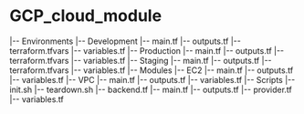 # GCP_cloud_module

|-- Environments
    |-- Development
        |-- main.tf
        |-- outputs.tf
        |-- terraform.tfvars
        |-- variables.tf
    |-- Production
        |-- main.tf
        |-- outputs.tf
        |-- terraform.tfvars
        |-- variables.tf
    |-- Staging
        |-- main.tf
        |-- outputs.tf
        |-- terraform.tfvars
        |-- variables.tf
|-- Modules
    |-- EC2
        |-- main.tf
        |-- outputs.tf
        |-- variables.tf
    |-- VPC
        |-- main.tf
        |-- outputs.tf
        |-- variables.tf
|-- Scripts
    |-- init.sh
    |-- teardown.sh
|-- backend.tf
|-- main.tf
|-- outputs.tf
|-- provider.tf
|-- variables.tf
